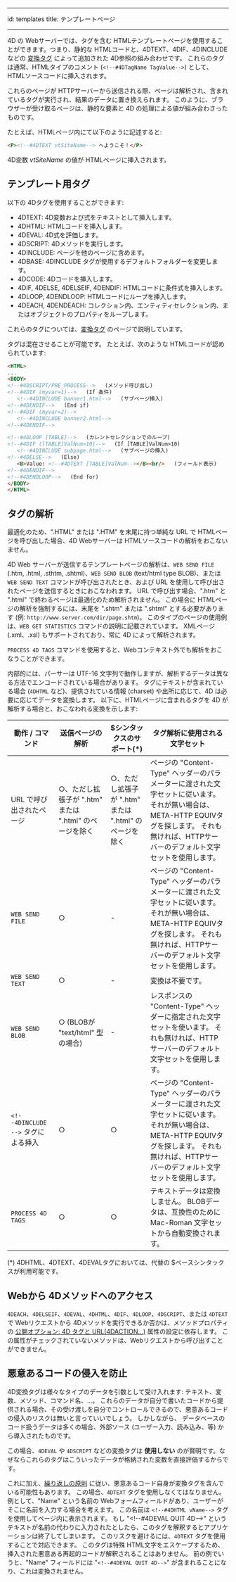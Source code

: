 - - -
id: templates title: テンプレートページ
- - -

4D の Webサーバーでは、タグを含む HTMLテンプレートページを使用することができます。つまり、静的な HTMLコードと、4DTEXT、4DIF、4DINCLUDEなどの [変換タグ](Tags/tags.md) によって追加された 4D参照の組み合わせです。 これらのタグは通常、HTMLタイプのコメント (`<!--#4DTagName TagValue-->`) として、HTMLソースコードに挿入されます。

これらのページが HTTPサーバーから送信される際、ページは解析され、含まれているタグが実行され、結果のデータに置き換えられます。 このように、ブラウザーが受け取るページは、静的な要素と 4D の処理による値が組み合わさったものです。

たとえば、HTMLページ内にて以下のように記述すると:

```html
<P><!--#4DTEXT vtSiteName--> へようこそ！</P>
```

4D変数 *vtSiteName* の値が HTMLページに挿入されます。


## テンプレート用タグ

以下の 4Dタグを使用することができます:

- 4DTEXT: 4D変数および式をテキストとして挿入します。
- 4DHTML: HTMLコードを挿入します。
- 4DEVAL: 4D式を評価します。
- 4DSCRIPT: 4Dメソッドを実行します。
- 4DINCLUDE: ページを他のページに含めます。
- 4DBASE: 4DINCLUDE タグが使用するデフォルトフォルダーを変更します。
- 4DCODE: 4Dコードを挿入します。
- 4DIF, 4DELSE, 4DELSEIF, 4DENDIF: HTMLコードに条件式を挿入します。
- 4DLOOP, 4DENDLOOP: HTMLコードにループを挿入します。
- 4DEACH, 4DENDEACH: コレクション内、エンティティセレクション内、またはオブジェクトのプロパティをループします。

これらのタグについては、[変換タグ](Tags/tags.md) のページで説明しています。

タグは混在させることが可能です。 たとえば、次のような HTMLコードが認められています:

```html
<HTML>
...
<BODY>
<!--#4DSCRIPT/PRE_PROCESS-->   (メソッド呼び出し)
<!--#4DIF (myvar=1)-->   (If 条件)
   <!--#4DINCLUDE banner1.html-->   (サブページ挿入)
<!--#4DENDIF-->   (End if)
<!--#4DIF (myvar=2)-->
   <!--#4DINCLUDE banner2.html-->
<!--#4DENDIF-->

<!--#4DLOOP [TABLE]-->   (カレントセレクションでのループ)
<!--#4DIF ([TABLE]ValNum>10)-->   (If [TABLE]ValNum>10)
   <!--#4DINCLUDE subpage.html-->   (サブページの挿入)
<!--#4DELSE-->   (Else)
   <B>Value: <!--#4DTEXT [TABLE]ValNum--></B><br/>   (フィールド表示)
<!--#4DENDIF-->
<!--#4DENDLOOP-->   (End for)
</BODY>
</HTML>
```


## タグの解析

最適化のため、".HTML" または ".HTM" を末尾に持つ単純な URL で HTMLページを呼び出した場合、4D Webサーバーは HTMLソースコードの解析をおこないません。

4D Web サーバーが送信するテンプレートページの解析は、`WEB SEND FILE` (.htm, .html, .sthtm, .shtml)、`WEB SEND BLOB` (text/html type BLOB)、または `WEB SEND TEXT` コマンドが呼び出されたとき、および URL を使用して呼び出されたページを送信するときにおこなわれます。 URL で呼び出す場合、".htm" と ".html" で終わるページは最適化のため解析されません。 この場合に HTMLページの解析を強制するには、末尾を ".shtm" または ".shtml" とする必要があります (例: `http://www.server.com/dir/page.shtm`)。 このタイプのページの使用例は、`WEB GET STATISTICS` コマンドの説明に記載されています。 XMLページ (.xml、.xsl) もサポートされており、常に 4D によって解析されます。

`PROCESS 4D TAGS` コマンドを使用すると、Webコンテキスト外でも解析をおこなうことができます。

内部的には、パーサーは UTF-16 文字列で動作しますが、解析するデータは異なる方法でエンコードされている場合があります。 タグにテキストが含まれている場合 (`4DHTML` など)、提供されている情報 (charset) や出所に応じて、4D は必要に応じてデータを変換します。 以下に、HTMLページに含まれるタグを 4D が解析する場合と、おこなわれる変換を示します:

| 動作 / コマンド                         | 送信ページの解析                             | $シンタックスのサポート(*)                      | タグ解析に使用される文字セット                                                                                                     |
| --------------------------------- | ------------------------------------ | ------------------------------------ | ------------------------------------------------------------------------------------------------------------------- |
| URL で呼び出されたページ                    | ○、ただし拡張子が ".htm" または ".html" のページを除く | ○、ただし拡張子が ".htm" または ".html" のページを除く | ページの "Content-Type" ヘッダーのパラメーターに渡された文字セットに従います。 それが無い場合は、META-HTTP EQUIVタグを探します。 それも無ければ、HTTPサーバーのデフォルト文字セットを使用します。 |
| `WEB SEND FILE`                   | ○                                    | -                                    | ページの "Content-Type" ヘッダーのパラメーターに渡された文字セットに従います。 それが無い場合は、META-HTTP EQUIVタグを探します。 それも無ければ、HTTPサーバーのデフォルト文字セットを使用します。 |
| `WEB SEND TEXT`                   | ○                                    | -                                    | 変換は不要です。                                                                                                            |
| `WEB SEND BLOB`                   | ○ (BLOBが "text/html" 型の場合)           | -                                    | レスポンスの "Content-Type" ヘッダーに指定された文字セットを使います。 それも無ければ、HTTPサーバーのデフォルト文字セットを使用します。                                      |
| `<!--4DINCLUDE -->` タグによる挿入 | ○                                    | ○                                    | ページの "Content-Type" ヘッダーのパラメーターに渡された文字セットに従います。 それが無い場合は、META-HTTP EQUIVタグを探します。 それも無ければ、HTTPサーバーのデフォルト文字セットを使用します。 |
| `PROCESS 4D TAGS`                 | ○                                    | ○                                    | テキストデータは変換しません。 BLOBデータは、互換性のために Mac-Roman 文字セットから自動変換されます。                                                         |

(*) 4DHTML、4DTEXT、4DEVALタグにおいては、代替の $ベースシンタックスが利用可能です。

## Webから 4Dメソッドへのアクセス

`4DEACH`、`4DELSEIF`、`4DEVAL`、`4DHTML`、`4DIF`、`4DLOOP`、`4DSCRIPT`、または `4DTEXT` で Webリクエストから 4Dメソッドを実行できるか否かは、メソッドプロパティの [公開オプション: 4D タグと URL(4DACTION...)](allowProject.md) 属性の設定に依存します。 この属性がチェックされていないメソッドは、Webリクエストから呼び出すことができません。


## 悪意あるコードの侵入を防止

4D変換タグは様々なタイプのデータを引数として受け入れます: テキスト、変数、メソッド、コマンド名、…。 これらのデータが自分で書いたコードから提供される場合、その受け渡しを自分でコントロールできるので、悪意あるコードの侵入のリスクは無いと言っていいでしょう。 しかしながら、 データベースのコード扱うデータは多くの場合、外部ソース (ユーザー入力、読み込み、等) から導入されたものです。

この場合、`4DEVAL` や `4DSCRIPT` などの変換タグは **使用しない** のが賢明です。なぜならこれらのタグはこういったデータが格納された変数を直接評価するからです。

これに加え、[繰り返しの原則](Tags/tags.md#再起的処理) に従い、悪意あるコード自身が変換タグを含んでいる可能性もあります。 この場合、`4DTEXT` タグを使用しなくてはなりません。 例として、"Name" という名前の Webフォームフィールドがあり、ユーザーがそこに名前を入力する場合を考えます。 この名前は `<!--#4DHTML vName-->` タグを使用してページ内に表示されます。 もし "\<!--#4DEVAL QUIT 4D-->" というテキストが名前の代わりに入力されたとしたら、このタグを解釈するとアプリケーションは終了してしまいます。 このリスクを避けるには、`4DTEXT` タグを使用することで対応できます。 このタグは特殊 HTML文字をエスケープするため、挿入された悪意ある再起的コードが解釈されることはありません。 前の例でいうと、"Name" フィールドには "`<!--#4DEVAL QUIT 4D-->`" が含まれることになり、これは変換されません。
